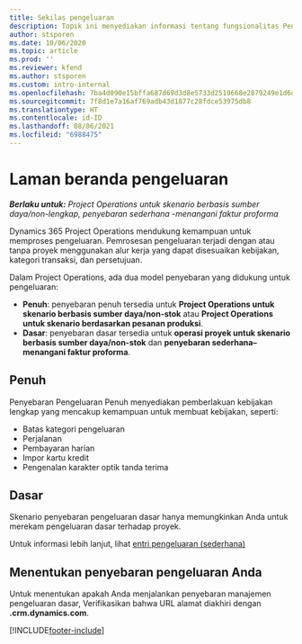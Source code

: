 ```yaml
---
title: Sekilas pengeluaran
description: Topik ini menyediakan informasi tentang fungsionalitas Pengeluaran dalam Project Operations.
author: stsporen
ms.date: 10/06/2020
ms.topic: article
ms.prod: ''
ms.reviewer: kfend
ms.author: stsporen
ms.custom: intro-internal
ms.openlocfilehash: 7ba4d090e15bffa687d69d3d8e5733d2519668e2879249e1d6dc6aba26f7fbf6
ms.sourcegitcommit: 7f8d1e7a16af769adb43d1877c28fdce53975db8
ms.translationtype: HT
ms.contentlocale: id-ID
ms.lasthandoff: 08/06/2021
ms.locfileid: "6988475"
---
```

# <a name="expense-home-page"></a>Laman beranda pengeluaran

_**Berlaku untuk:** Project Operations untuk skenario berbasis sumber daya/non-lengkap, penyebaran sederhana -menangani faktur proforma_


Dynamics 365 Project Operations mendukung kemampuan untuk memproses pengeluaran. Pemrosesan pengeluaran terjadi dengan atau tanpa proyek menggunakan alur kerja yang dapat disesuaikan kebijakan, kategori transaksi, dan persetujuan.

Dalam Project Operations, ada dua model penyebaran yang didukung untuk pengeluaran: 

- **Penuh**: penyebaran penuh tersedia untuk **Project Operations untuk skenario berbasis sumber daya/non-stok** atau **Project Operations untuk skenario berdasarkan pesanan produksi**.
- **Dasar**: penyebaran dasar tersedia untuk **operasi proyek untuk skenario berbasis sumber daya/non-stok** dan **penyebaran sederhana– menangani faktur proforma**.

## <a name="full"></a>Penuh 
Penyebaran Pengeluaran Penuh menyediakan pemberlakuan kebijakan lengkap yang mencakup kemampuan untuk membuat kebijakan, seperti:

  - Batas kategori pengeluaran
  - Perjalanan
  - Pembayaran harian
  - Impor kartu kredit
  - Pengenalan karakter optik tanda terima

## <a name="basic"></a>Dasar 
Skenario penyebaran pengeluaran dasar hanya memungkinkan Anda untuk merekam pengeluaran dasar terhadap proyek. 

Untuk informasi lebih lanjut, lihat [entri pengeluaran (sederhana)](basic-expense.md)

## <a name="determine-your-expense-deployment"></a>Menentukan penyebaran pengeluaran Anda
Untuk menentukan apakah Anda menjalankan penyebaran manajemen pengeluaran dasar, Verifikasikan bahwa URL alamat diakhiri dengan **.crm.dynamics.com**. 


[!INCLUDE[footer-include](../includes/footer-banner.md)]